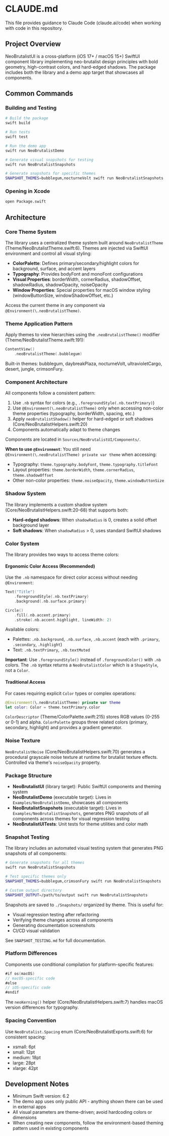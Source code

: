 # CLAUDE.md

This file provides guidance to Claude Code (claude.ai/code) when working with code in this repository.

## Project Overview

NeoBrutalistUI is a cross-platform (iOS 17+ / macOS 15+) SwiftUI component library implementing neo-brutalist design principles with bold geometry, high-contrast colors, and hard-edged shadows. The package includes both the library and a demo app target that showcases all components.

## Common Commands

### Building and Testing
```bash
# Build the package
swift build

# Run tests
swift test

# Run the demo app
swift run NeoBrutalistDemo

# Generate visual snapshots for testing
swift run NeoBrutalistSnapshots

# Generate snapshots for specific themes
SNAPSHOT_THEMES=bubblegum,nocturneVolt swift run NeoBrutalistSnapshots
```

### Opening in Xcode
```bash
open Package.swift
```

## Architecture

### Core Theme System

The library uses a centralized theme system built around `NeoBrutalistTheme` (Theme/NeoBrutalistTheme.swift:6). Themes are injected via SwiftUI environment and control all visual styling:

- **ColorPalette**: Defines primary/secondary/highlight colors for background, surface, and accent layers
- **Typography**: Provides bodyFont and monoFont configurations
- **Visual Properties**: borderWidth, cornerRadius, shadowOffset, shadowRadius, shadowOpacity, noiseOpacity
- **Window Properties**: Special properties for macOS window styling (windowButtonSize, windowShadowOffset, etc.)

Access the current theme in any component via `@Environment(\.neoBrutalistTheme)`.

### Theme Application Pattern

Apply themes to view hierarchies using the `.neoBrutalistTheme()` modifier (Theme/NeoBrutalistTheme.swift:191):
```swift
ContentView()
    .neoBrutalistTheme(.bubblegum)
```

Built-in themes: bubblegum, daybreakPlaza, nocturneVolt, ultravioletCargo, desert, jungle, crimsonFury.

### Component Architecture

All components follow a consistent pattern:
1. Use `.nb` syntax for colors (e.g., `.foregroundStyle(.nb.textPrimary)`)
2. Use `@Environment(\.neoBrutalistTheme)` only when accessing non-color theme properties (typography, borderWidth, spacing, etc.)
3. Apply `neoBrutalistShadow()` helper for hard-edged or soft shadows (Core/NeoBrutalistHelpers.swift:20)
4. Components automatically adapt to theme changes

Components are located in `Sources/NeoBrutalistUI/Components/`.

**When to use `@Environment`**: You still need `@Environment(\.neoBrutalistTheme) private var theme` when accessing:
- Typography: `theme.typography.bodyFont`, `theme.typography.titleFont`
- Layout properties: `theme.borderWidth`, `theme.cornerRadius`, `theme.shadowOffset`
- Other non-color properties: `theme.noiseOpacity`, `theme.windowButtonSize`

### Shadow System

The library implements a custom shadow system (Core/NeoBrutalistHelpers.swift:20-68) that supports both:
- **Hard-edged shadows**: When `shadowRadius` is 0, creates a solid offset background layer
- **Soft shadows**: When `shadowRadius` > 0, uses standard SwiftUI shadows

### Color System

The library provides two ways to access theme colors:

#### Ergonomic Color Access (Recommended)
Use the `.nb` namespace for direct color access without needing `@Environment`:
```swift
Text("Title")
    .foregroundStyle(.nb.textPrimary)
    .background(.nb.surface.primary)

Circle()
    .fill(.nb.accent.primary)
    .stroke(.nb.accent.highlight, lineWidth: 2)
```

Available colors:
- Palettes: `.nb.background`, `.nb.surface`, `.nb.accent` (each with `.primary`, `.secondary`, `.highlight`)
- Text: `.nb.textPrimary`, `.nb.textMuted`

**Important**: Use `.foregroundStyle()` instead of `.foregroundColor()` with `.nb` colors. The `.nb` syntax returns a `NeoBrutalistColor` which is a `ShapeStyle`, not a `Color`.

#### Traditional Access
For cases requiring explicit `Color` types or complex operations:
```swift
@Environment(\.neoBrutalistTheme) private var theme
let color: Color = theme.textPrimary.color
```

`ColorDescriptor` (Theme/ColorPalette.swift:215) stores RGB values (0-255 or 0-1) and alpha. `ColorPalette` groups three related colors (primary, secondary, highlight) and provides a gradient generator.

### Noise Texture

`NeoBrutalistNoise` (Core/NeoBrutalistHelpers.swift:70) generates a procedural grayscale noise texture at runtime for brutalist texture effects. Controlled via theme's `noiseOpacity` property.

### Package Structure

- **NeoBrutalistUI** (library target): Public SwiftUI components and theming system
- **NeoBrutalistDemo** (executable target): Lives in `Examples/NeoBrutalistDemo`, showcases all components
- **NeoBrutalistSnapshots** (executable target): Lives in `Examples/NeoBrutalistSnapshots`, generates PNG snapshots of all components across themes for visual regression testing
- **NeoBrutalistUITests**: Unit tests for theme utilities and color math

### Snapshot Testing

The library includes an automated visual testing system that generates PNG snapshots of all components:

```bash
# Generate snapshots for all themes
swift run NeoBrutalistSnapshots

# Test specific themes only
SNAPSHOT_THEMES=bubblegum,crimsonFury swift run NeoBrutalistSnapshots

# Custom output directory
SNAPSHOT_OUTPUT=/path/to/output swift run NeoBrutalistSnapshots
```

Snapshots are saved to `./Snapshots/` organized by theme. This is useful for:
- Visual regression testing after refactoring
- Verifying theme changes across all components
- Generating documentation screenshots
- CI/CD visual validation

See `SNAPSHOT_TESTING.md` for full documentation.

### Platform Differences

Components use conditional compilation for platform-specific features:
```swift
#if os(macOS)
// macOS-specific code
#else
// iOS-specific code
#endif
```

The `neoKerning()` helper (Core/NeoBrutalistHelpers.swift:7) handles macOS version differences for typography.

### Spacing Convention

Use `NeoBrutalist.Spacing` enum (Core/NeoBrutalistExports.swift:6) for consistent spacing:
- xsmall: 6pt
- small: 12pt
- medium: 18pt
- large: 28pt
- xlarge: 42pt

## Development Notes

- Minimum Swift version: 6.2
- The demo app uses only public API - anything shown there can be used in external apps
- All visual parameters are theme-driven; avoid hardcoding colors or dimensions
- When creating new components, follow the environment-based theming pattern used in existing components
